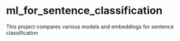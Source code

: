 # ml_for_sentence_classification
This project compares various models and embeddings for sentence classification
